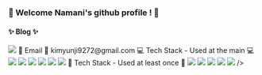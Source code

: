 <div align="center>
            
![header](https://capsule-render.vercel.app/api?type=waving&color=gradient&customColorList==1,3,18,27&height=230&section=header&text=Namani&fontSize=70)
            
###        👋 Welcome Namani's github profile ! 👋
            
####       ✨ Blog ✨
<img src="https://img.shields.io/badge/Tistory-#000000?style=for-the-badge&logo=tistory&logoColor=#FF9E0F">
                                                                                               💌 Email 💌                                                                                 kimyunji9272@gmail.com
                                                                                               💻 Tech Stack - Used at the main 💻
<img src="https://img.shields.io/badge/JAVA-#E53236?style=for-the-badge&logo=java&logoColor=#00599C">
<img src="https://img.shields.io/badge/Spring-#6DB33F?style=for-the-badge&logo=spring&logoColor=white">
<img src="https://img.shields.io/badge/Spring-#6DB33F?style=for-the-badge&logo=springboot&logoColor=white">
<img src="https://img.shields.io/badge/MySQL-4479A1?style=for-the-badge&logo=MySQL&logoColor=white">
<img src="https://img.shields.io/badge/Ubuntu-#E95420?style=for-the-badge&logo=ubuntu&logoColor=white">
<img src="https://img.shields.io/badge/github-181717?style=for-the-badge&logo=github&logoColor=white">
🔨 Tech Stack - Used at least once 🔨
<img src="https://img.shields.io/badge/github-181717?style=for-the-badge&logo=github&logoColor=white">
                                                                                                                      <img src="https://img.shields.io/badge/github-181717?style=for-the-badge&logo=github&logoColor=white">
                                                                                                                      <img src="https://img.shields.io/badge/github-181717?style=for-the-badge&logo=github&logoColor=white">
                                                                                                                      <img src="https://img.shields.io/badge/github-181717?style=for-the-badge&logo=github&logoColor=white">
                                                                                                                      <img src="https://img.shields.io/badge/github-181717?style=for-the-badge&logo=github&logoColor=white">
                                                                                                                      />
